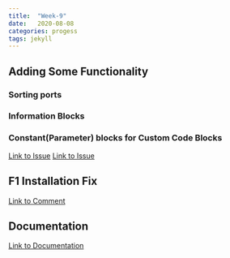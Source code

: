 ```yaml
---
title:  "Week-9"
date:   2020-08-08
categories: progess
tags: jekyll
---
```


## Adding Some Functionality

### Sorting ports

### Information Blocks

### Constant(Parameter) blocks for Custom Code Blocks

[Link to Issue](https://github.com/JdeRobot/VisualCircuit/issues/42)
[Link to Issue](https://github.com/JdeRobot/VisualCircuit/issues/37)



## F1 Installation Fix
[Link to Comment](https://github.com/JdeRobot/CustomRobots/issues/15#issuecomment-674253143)

## Documentation
[Link to Documentation](https://jderobot.github.io/VisualCircuit/documentation/)
